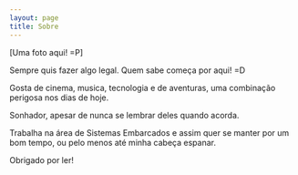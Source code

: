 ```yaml
---
layout: page
title: Sobre
---
```


[Uma foto aqui! =P]
<p class="message">
  Sempre quis fazer algo legal. Quem sabe começa por aqui! =D
</p>

Gosta de cinema, musica, tecnologia e de aventuras, uma combinação perigosa nos dias de hoje.

Sonhador, apesar de nunca se lembrar deles quando acorda.

Trabalha na área de Sistemas Embarcados e assim quer se manter por um bom tempo, ou pelo menos até minha cabeça espanar.

Obrigado por ler!
